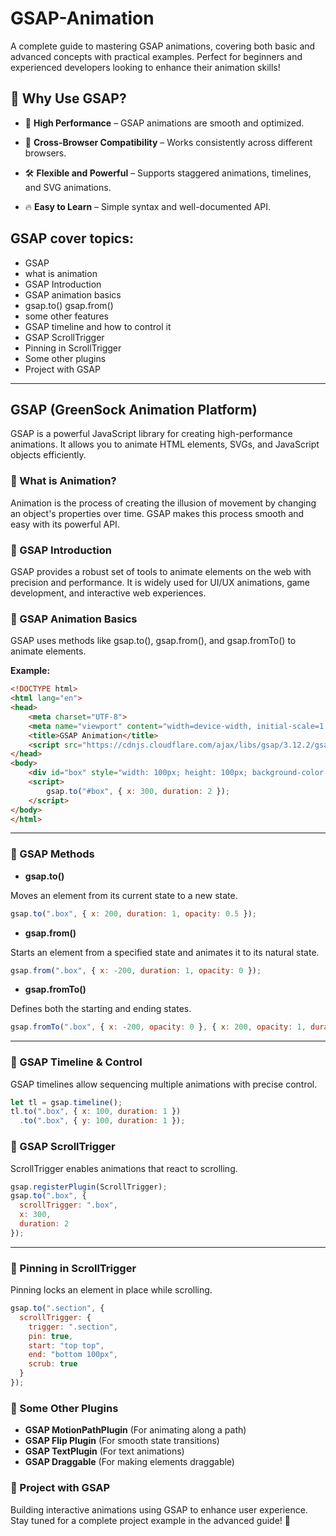 # GSAP-Animation
A complete guide to mastering GSAP animations, covering both basic and advanced concepts with practical examples. Perfect for beginners and experienced developers looking to enhance their animation skills!

## 📌 Why Use GSAP?

- 🚀 **High Performance** – GSAP animations are smooth and optimized.

- 🎯 **Cross-Browser Compatibility** – Works consistently across different browsers.

- 🛠️ **Flexible and Powerful** – Supports staggered animations, timelines, and SVG animations.

- 🔥 **Easy to Learn** – Simple syntax and well-documented API.


## GSAP cover topics:

- GSAP
- what is animation
- GSAP Introduction
- GSAP animation basics
- gsap.to() gsap.from()
- some other features
- GSAP timeline and how to control it
- GSAP ScrollTrigger
- Pinning in ScrollTrigger
- Some other plugins
- Project with GSAP

---

## GSAP (GreenSock Animation Platform)

GSAP is a powerful JavaScript library for creating high-performance animations. It allows you to animate HTML elements, SVGs, and JavaScript objects efficiently.

### 📌 What is Animation?

Animation is the process of creating the illusion of movement by changing an object's properties over time. GSAP makes this process smooth and easy with its powerful API.

### 📌 GSAP Introduction

GSAP provides a robust set of tools to animate elements on the web with precision and performance. It is widely used for UI/UX animations, game development, and interactive web experiences.

### 📌 GSAP Animation Basics

GSAP uses methods like gsap.to(), gsap.from(), and gsap.fromTo() to animate elements.

**Example:**

```html
<!DOCTYPE html>
<html lang="en">
<head>
    <meta charset="UTF-8">
    <meta name="viewport" content="width=device-width, initial-scale=1.0">
    <title>GSAP Animation</title>
    <script src="https://cdnjs.cloudflare.com/ajax/libs/gsap/3.12.2/gsap.min.js"></script>
</head>
<body>
    <div id="box" style="width: 100px; height: 100px; background-color: red;"></div>
    <script>
        gsap.to("#box", { x: 300, duration: 2 });
    </script>
</body>
</html>
```

---

### 📌 GSAP Methods

- **gsap.to()**

Moves an element from its current state to a new state.

```javascript
gsap.to(".box", { x: 200, duration: 1, opacity: 0.5 });
```

- **gsap.from()**

Starts an element from a specified state and animates it to its natural state.

```javascript
gsap.from(".box", { x: -200, duration: 1, opacity: 0 });
```

- **gsap.fromTo()**

Defines both the starting and ending states.

```javascript
gsap.fromTo(".box", { x: -200, opacity: 0 }, { x: 200, opacity: 1, duration: 1 });
```
---

### 📌 GSAP Timeline & Control

GSAP timelines allow sequencing multiple animations with precise control.

```javascript
let tl = gsap.timeline();
tl.to(".box", { x: 100, duration: 1 })
  .to(".box", { y: 100, duration: 1 });
```

### 📌 GSAP ScrollTrigger

ScrollTrigger enables animations that react to scrolling.

```javascript
gsap.registerPlugin(ScrollTrigger);
gsap.to(".box", {
  scrollTrigger: ".box",
  x: 300,
  duration: 2
});
```

---

### 📌 Pinning in ScrollTrigger

Pinning locks an element in place while scrolling.
```javascript
gsap.to(".section", {
  scrollTrigger: {
    trigger: ".section",
    pin: true,
    start: "top top",
    end: "bottom 100px",
    scrub: true
  }
});
```

### 📌 Some Other Plugins

- **GSAP MotionPathPlugin** (For animating along a path)
- **GSAP Flip Plugin** (For smooth state transitions)
- **GSAP TextPlugin** (For text animations)
- **GSAP Draggable** (For making elements draggable)

### 📌 Project with GSAP

Building interactive animations using GSAP to enhance user experience.
Stay tuned for a complete project example in the advanced guide! 🚀

